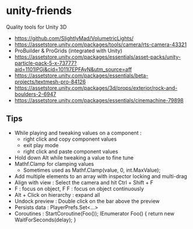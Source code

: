 # unity-friends
Quality tools for Unity 3D

- https://github.com/SlightlyMad/VolumetricLights/
- https://assetstore.unity.com/packages/tools/camera/rts-camera-43321
- ProBuilder & ProGrids (integrated with Unity)
- https://assetstore.unity.com/packages/essentials/asset-packs/unity-particle-pack-5-x-73777?aid=1101lPGj&cid=1011l7EPFAyN&utm_source=aff
- https://assetstore.unity.com/packages/essentials/beta-projects/textmesh-pro-84126
- https://assetstore.unity.com/packages/3d/props/exterior/rock-and-boulders-2-6947
- https://assetstore.unity.com/packages/essentials/cinemachine-79898


## Tips
- While playing and tweaking values on a component :
  - right click and copy component values
  - exit play mode
  - right click and paste component values
- Hold down Alt while tweaking a value to fine tune
- Mathf.Clamp for clamping values
  - Sometimes used as Mathf.Clamp(value, 0, int.MaxValue);
- Add multiple elements to an array with inspector locking and multi-drag
- Align with view : Select the camera and hit Ctrl + Shift + F
- F : focus on object, F F : focus on object continuously
- Alt + Click on hierarchy : expand all
- Undock preview : Double click on the bar above the preview
- Persists data : PlayerPrefs.Set<...>
- Coroutines : StartCoroutine(Foo()); IEnumerator Foo() { return new WaitForSeconds(delay); }
